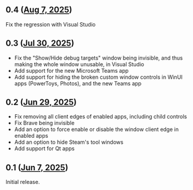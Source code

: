 ## 0.4 ([Aug 7, 2025](https://github.com/ramensoftware/windhawk-mods/blob/bc652e3d04758de30858d999319b89858cc629e6/mods/titlebar-for-everyone.wh.cpp))

Fix the regression with Visual Studio

## 0.3 ([Jul 30, 2025](https://github.com/ramensoftware/windhawk-mods/blob/226d5af2bcff4c184875285a0f775e81242969fb/mods/titlebar-for-everyone.wh.cpp))

* Fix the "Show/Hide debug targets" window being invisible, and thus making the whole window unusable, in Visual Studio
* Add support for the new Microsoft Teams app
* Add support for hiding the broken custom window controls in WinUI apps (PowerToys, Photos), and the new Teams app

## 0.2 ([Jun 29, 2025](https://github.com/ramensoftware/windhawk-mods/blob/c013224f458297a3e51bacd1d096f00a3acc6fec/mods/titlebar-for-everyone.wh.cpp))

* Fix removing all client edges of enabled apps, including child controls
* Fix Brave being invisible
* Add an option to force enable or disable the window client edge in enabled apps
* Add an option to hide Steam's tool windows
* Add support for Qt apps

## 0.1 ([Jun 7, 2025](https://github.com/ramensoftware/windhawk-mods/blob/e5a2544f6e7d9b999509256d7f6a2ce7c3527501/mods/titlebar-for-everyone.wh.cpp))

Initial release.
